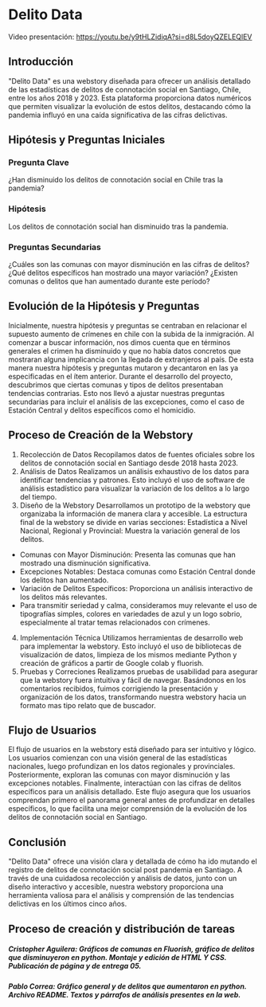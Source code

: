 # Delito Data
Video presentación: https://youtu.be/y9tHLZidiqA?si=d8L5doyQZELEQlEV
## Introducción
"Delito Data" es una webstory diseñada para ofrecer un análisis detallado de las estadísticas de delitos de connotación social en Santiago, Chile, entre los años 2018 y 2023. Esta plataforma proporciona datos numéricos que permiten visualizar la evolución de estos delitos, destacando cómo la pandemia influyó en una caída significativa de las cifras delictivas. 
## Hipótesis y Preguntas Iniciales
### Pregunta Clave
¿Han disminuido los delitos de connotación social en Chile tras la pandemia?
### Hipótesis
Los delitos de connotación social han disminuido tras la pandemia. 
### Preguntas Secundarias
¿Cuáles son las comunas con mayor disminución en las cifras de delitos?
¿Qué delitos específicos han mostrado una mayor variación?
¿Existen comunas o delitos que han aumentado durante este período?
## Evolución de la Hipótesis y Preguntas
Inicialmente, nuestra hipótesis y preguntas se centraban en relacionar el supuesto aumento de crímenes en chile con la subida de la inmigración. Al comenzar a buscar información, nos dimos cuenta que en términos generales el crimen ha disminuido y que no había datos concretos que mostraran alguna implicancia con la llegada de extranjeros al país. De esta manera nuestra hipótesis y preguntas mutaron y decantaron en las ya especificadas en el ítem anterior. Durante el desarrollo del proyecto, descubrimos que ciertas comunas y tipos de delitos presentaban tendencias contrarias. Esto nos llevó a ajustar nuestras preguntas secundarias para incluir el análisis de las excepciones, como el caso de Estación Central y delitos específicos como el homicidio.
## Proceso de Creación de la Webstory
1. Recolección de Datos
Recopilamos datos de fuentes oficiales sobre los delitos de connotación social en Santiago desde 2018 hasta 2023. 
2. Análisis de Datos
Realizamos un análisis exhaustivo de los datos para identificar tendencias y patrones. Esto incluyó el uso de software de análisis estadístico para visualizar la variación de los delitos a lo largo del tiempo.
3. Diseño de la Webstory
Desarrollamos un prototipo de la webstory que organizaba la información de manera clara y accesible. La estructura final de la webstory se divide en varias secciones:
Estadística a Nivel Nacional, Regional y Provincial: Muestra la variación general de los delitos.
- Comunas con Mayor Disminución: Presenta las comunas que han mostrado una disminución significativa.
- Excepciones Notables: Destaca comunas como Estación Central donde los delitos han aumentado.
- Variación de Delitos Específicos: Proporciona un análisis interactivo de los delitos más relevantes.
- Para transmitir seriedad y calma, consideramos muy relevante el uso de tipografías simples, colores en variedades de azul y un logo sobrio, especialmente al tratar temas relacionados con crímenes.
4. Implementación Técnica
Utilizamos herramientas de desarrollo web para implementar la webstory. Esto incluyó el uso de bibliotecas de visualización de datos, limpieza de los mismos mediante Python y creación de gráficos a partir de Google colab y fluorish.
5. Pruebas y Correciones
Realizamos pruebas de usabilidad para asegurar que la webstory fuera intuitiva y fácil de navegar. Basándonos en los comentarios recibidos, fuimos corrigiendo la presentación y organización de los datos, transformando nuestra webstory hacia un formato mas tipo relato que de buscador. 
## Flujo de Usuarios
El flujo de usuarios en la webstory está diseñado para ser intuitivo y lógico. Los usuarios comienzan con una visión general de las estadísticas nacionales, luego profundizan en los datos regionales y provinciales. Posteriormente, exploran las comunas con mayor disminución y las excepciones notables. Finalmente, interactúan con las cifras de delitos específicos para un análisis detallado.
Este flujo asegura que los usuarios comprendan primero el panorama general antes de profundizar en detalles específicos, lo que facilita una mejor comprensión de la evolución de los delitos de connotación social en Santiago.
## Conclusión
"Delito Data" ofrece una visión clara y detallada de cómo ha ido mutando el registro de delitos de connotación social post pandemia en Santiago. A través de una cuidadosa recolección y análisis de datos, junto con un diseño interactivo y accesible, nuestra webstory proporciona una herramienta valiosa para el análisis y comprensión de las tendencias delictivas en los últimos cinco años.

## Proceso de creación y distribución de tareas

##### Cristopher Aguilera: Gráficos de comunas en Fluorish, gráfico de delitos que disminuyeron en python. Montaje y edición de HTML Y CSS. Publicación de página y de entrega 05.

##### Pablo Correa: Gráfico general y de delitos que aumentaron en python. Archivo README. Textos y párrafos de análisis presentes en la web.
